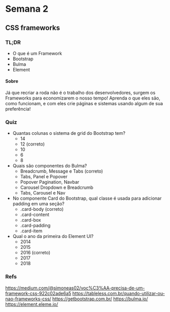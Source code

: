 # Semana 2

## CSS frameworks

### TL;DR

- O que é um Framework
- Bootstrap
- Bulma
- Element

#### Sobre

Já que recriar a roda não é o trabalho dos desenvolvedores, surgem os Frameworks para economizarem o nosso tempo!
Aprenda o que eles são, como funcionam, e com eles crie páginas e sistemas usando algum de sua preferência!

### Quiz

- Quantas colunas o sistema de grid do Bootstrap tem?
  - 14
  - 12 (correto)
  - 10
  - 6
  - 8
- Quais são componentes do Bulma?
  - Breadcrumb, Message e Tabs (correto)
  - Tabs, Panel e Popover
  - Popover Pagination, Navbar
  - Carousel Dropdown e Breadcrumb
  - Tabs, Carousel e Nav
- No componente Card do Bootstrap, qual classe é usada para adicionar padding em uma seção?
  - .card-body (correto)
  - .card-content
  - .card-box
  - .card-padding
  - .card-item
- Qual o ano da primeira do Element UI?
  - 2014
  - 2015
  - 2016 (correto)
  - 2017
  - 2018

### Refs

https://medium.com/@simoneas02/voc%C3%AA-precisa-de-um-framework-css-922c02ade6a5
https://tableless.com.br/quando-utilizar-ou-nao-frameworks-css/
https://getbootstrap.com.br/
https://bulma.io/
https://element.eleme.io/
